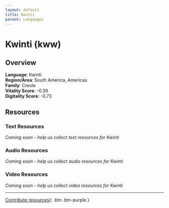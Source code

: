 ```yaml
---
layout: default
title: Kwinti
parent: Languages
---
```


# Kwinti (kww)

## Overview

**Language**: Kwinti  
**Region/Area**: South America, Americas  
**Family**: Creole  
**Vitality Score**: -0.39  
**Digitality Score**: -0.73  

## Resources

### Text Resources
*Coming soon - help us collect text resources for Kwinti*

### Audio Resources
*Coming soon - help us collect audio resources for Kwinti*

### Video Resources
*Coming soon - help us collect video resources for Kwinti*

---

[Contribute resources](https://fairtrain.github.io/){: .btn .btn-purple }
